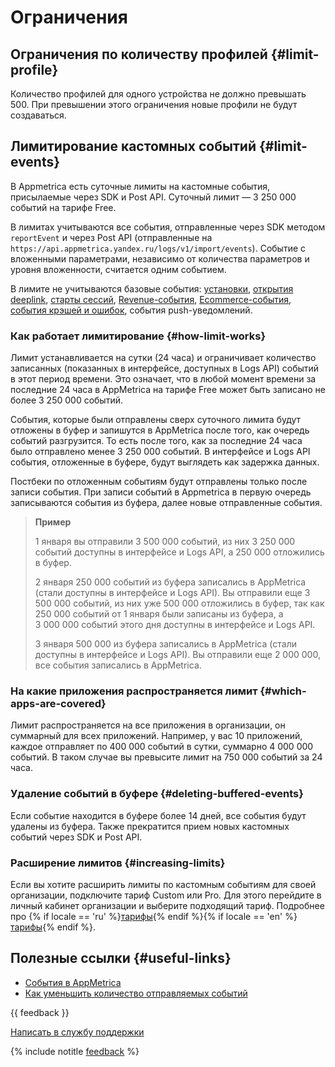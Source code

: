 # Ограничения

## Ограничения по количеству профилей {#limit-profile}

Количество профилей для одного устройства не должно превышать 500. При превышении этого ограничения новые профили не будут создаваться.

## Лимитирование кастомных событий {#limit-events}

В Appmetrica есть суточные лимиты на кастомные события, присылаемые через SDK и Post API. Суточный лимит — 3 250 000 событий на тарифе Free.

В лимитах учитываются все события, отправленные через SDK методом `reportEvent` и через Post API (отправленные на `https://api.appmetrica.yandex.ru/logs/v1/import/events`). Событие с вложенными параметрами, независимо от количества параметров и уровня вложенности, считается одним событием.

В лимите не учитываются базовые события: [установки](../mobile-api/logs/endpoints.md#installations), [открытия deeplink](../data-collection/deeplinks.md), [старты сессий](../mobile-api/logs/endpoints.md#sessions_starts), [Revenue-события](../data-collection/about-revenue.md), [Ecommerce-события](../data-collection/about-ecommerce.md), [события крэшей и ошибок](../data-collection/about-crashes-and-errors.md), события push-уведомлений.

### Как работает лимитирование {#how-limit-works}

Лимит устанавливается на сутки (24 часа) и ограничивает количество записанных (показанных в интерфейсе, доступных в Logs API) событий в этот период времени. Это означает, что в любой момент времени за последние 24 часа в AppMetrica на тарифе Free может быть записано не более 3 250 000 событий.

События, которые были отправлены сверх суточного лимита будут отложены в буфер и запишутся в AppMetrica после того, как очередь событий разгрузится. То есть после того, как за последние 24 часа было отправлено менее 3 250 000 событий. В интерфейсе и Logs API события, отложенные в буфере, будут выглядеть как задержка данных.

Постбеки по отложенным событиям будут отправлены только после записи события. При записи событий в Appmetrica в первую очередь записываются события из буфера, далее новые отправленные события.

>**Пример**
>
>1 января вы отправили 3 500 000 событий, из них 3 250 000 событий доступны в интерфейсе и Logs API, а 250 000 отложились в буфер.
>
>2 января 250 000 событий из буфера записались в AppMetrica (стали доступны в интерфейсе и Logs API). Вы отправили еще 3 500 000 событий, из них уже 500 000 отложились в буфер, так как 250 000 событий от 1 января были записаны из буфера, а 3 000 000 событий этого дня доступны в интерфейсе и Logs API.
>
>3 января 500 000 из буфера записались в AppMetrica (стали доступны в интерфейсе и Logs API). Вы отправили еще 2 000 000, все события записались в AppMetrica.

### На какие приложения распространяется лимит {#which-apps-are-covered}

Лимит распространяется на все приложения в организации, он суммарный для всех приложений. Например, у вас 10 приложений, каждое отправляет по 400 000 событий в сутки, суммарно 4 000 000 событий. В таком случае вы превысите лимит на 750 000 событий за 24 часа.

### Удаление событий в буфере {#deleting-buffered-events}

Если событие находится в буфере более 14 дней, все события будут удалены из буфера. Также прекратится прием новых кастомных событий через SDK и Post API.

### Расширение лимитов {#increasing-limits}

Если вы хотите расширить лимиты по кастомным событиям для своей организации, подключите тариф Custom или Pro. Для этого перейдите в личный кабинет организации и выберите подходящий тариф. Подробнее про {% if locale == 'ru' %}[тарифы](pricing/ru-currency.md){% endif %}{% if locale == 'en' %}[тарифы](pricing/uae-currency.md){% endif %}.

## Полезные ссылки {#useful-links}

- [События в AppMetrica](../data-collection/about-events.md)
- [Как уменьшить количество отправляемых событий](../troubleshooting/limit-events.md)

{{ feedback }}

<a href="../troubleshooting/feedback-new.html">
  <span class="button">Написать в службу поддержки</span>
</a>

{% include notitle [feedback](../_includes/feedback-button.md) %}

